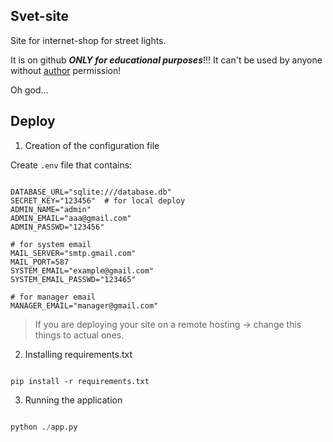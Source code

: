 
## Svet-site

Site for internet-shop for street lights.

It is on github ***ONLY for educational purposes***!!!
It can't be used by anyone without [author](https://github.com/st2l) permission!

Oh god...

## Deploy

1) Creation of the configuration file

Create `.env` file that contains:

```

DATABASE_URL="sqlite:///database.db"
SECRET_KEY="123456"  # for local deploy
ADMIN_NAME="admin"
ADMIN_EMAIL="aaa@gmail.com"
ADMIN_PASSWD="123456"

# for system email
MAIL_SERVER="smtp.gmail.com"
MAIL_PORT=587
SYSTEM_EMAIL="example@gmail.com"
SYSTEM_EMAIL_PASSWD="123465"

# for manager email
MANAGER_EMAIL="manager@gmail.com"

```

> If you are deploying your site on a remote hosting -> change this things to actual ones.

2) Installing requirements.txt

```

pip install -r requirements.txt

```

3) Running the application

```python

python ./app.py

```
